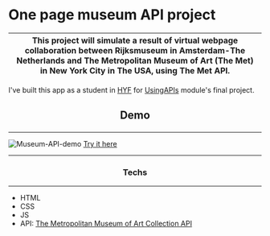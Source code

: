 # One page museum API project

| This project will simulate a result of virtual webpage collaboration between Rijksmuseum in Amsterdam-The Netherlands and The Metropolitan Museum of Art (The Met) in New York City in The USA, using The Met API. |
| :------------------------------------------------------------------------------------------------------------------------------------------------------------------------------------------------------------------: |

I've built this app as a student in [HYF](https://github.com/HackYourFuture) for [UsingAPIs](https://github.com/HackYourFuture/UsingAPIs) module's final project.

## <p align='center'>Demo</p>

---


![Museum-API-demo](public/demo/Museum-API-demo.gif)
[Try it here](https://alexandersaid.github.io/Museum-Using-APIs-Project/)


---
### <p align="center">Techs</p>
---
* HTML
* CSS 
* JS
* API: [The Metropolitan Museum of Art Collection API
](https://metmuseum.github.io/)
